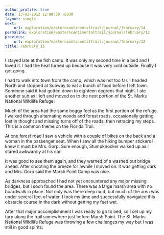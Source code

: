```yaml
---
author_profile: true
date: 13-02-2012 12:00:00 -0500
layout: single
next:
    url: exploration/easterncontinentaltrail/journal/february/14
permalink: exploration/easterncontinentaltrail/journal/february/13
previous:
    url: exploration/easterncontinentaltrail/journal/february/12
title: February 13
---
```

I stayed late at the fish camp. It was only my second time in a bed and I loved it. I had the heat turned up because it was very cold outside. Finally I got going.

I had to walk into town from the camp, which was not too far. I headed North and stopped at Subway to eat a bunch of food before I left town. Someone said it had gotten down to eighteen degrees that night. I ate another sub as I left and moved on to the next portion of the St. Marks National Wildlife Refuge.

Much of the area had the same boggy feel as the first portion of the refuge. I walked through alternating woods and forest roads, occasionally getting lost in thought and missing turns off of the roads, then retracing my steps. This is a common theme on the Florida Trail.

At one forest road I saw a vehicle with a couple of bikes on the back and a woman in the passenger seat. When I saw all the hiking bumper stickers I knew it must be Mrs. Gorp. Sure enough, Stumpknocker walked up as I stared awkwardly at his car.

It was good to see them again, and they warned of a washed out bridge ahead. After shooting the breeze for awhile I moved on. It was getting dark and Mrs. Gorp said the Marsh Point Camp was nice.

As darkness approached I had not yet encountered any major missing bridges, but I soon found the area. There was a large marsh area with no boardwalk in place. Not only was there deep mud, but much of the area was under several feet of water. I took my time and successfully navigated this obstacle course in the dark without getting my feet wet.

After that major accomplishment I was ready to go to bed, so I set up my tarp along the trail somewhere just before Marsh Point. The St. Marks National Wildlife Refuge was throwing a few challenges my way but I was still in good spirits.